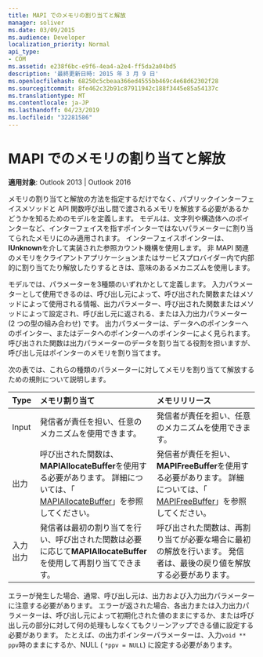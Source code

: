 ```yaml
---
title: MAPI でのメモリの割り当てと解放
manager: soliver
ms.date: 03/09/2015
ms.audience: Developer
localization_priority: Normal
api_type:
- COM
ms.assetid: e238f6bc-e9f6-4ea4-a2e4-ff5da2a04bd5
description: '最終更新日時: 2015 年 3 月 9 日'
ms.openlocfilehash: 68250c5cbeaa366ed4555bb469c4e68d62302f28
ms.sourcegitcommit: 8fe462c32b91c87911942c188f3445e85a54137c
ms.translationtype: MT
ms.contentlocale: ja-JP
ms.lasthandoff: 04/23/2019
ms.locfileid: "32281586"
---
```

# <a name="allocating-and-freeing-memory-in-mapi"></a>MAPI でのメモリの割り当てと解放

  
  
**適用対象**: Outlook 2013 | Outlook 2016 
  
メモリの割り当てと解放の方法を指定するだけでなく、パブリックインターフェイスメソッドと API 関数呼び出し間で渡されるメモリを解放する必要があるかどうかを知るためのモデルを定義します。 モデルは、文字列や構造体へのポインターなど、インターフェイスを指すポインターではないパラメーターに割り当てられたメモリにのみ適用されます。 インターフェイスポインターは、 **IUnknown**を介して実装された参照カウント機構を使用します。 非 MAPI 関連のメモリをクライアントアプリケーションまたはサービスプロバイダー内で内部的に割り当てたり解放したりするときは、意味のあるメカニズムを使用します。 
  
モデルでは、パラメーターを3種類のいずれかとして定義します。 入力パラメーターとして使用できるのは、呼び出し元によって、呼び出された関数またはメソッドによって使用される情報、出力パラメーター、呼び出された関数またはメソッドによって設定され、呼び出し元に返される、または入力出力パラメーター (2 つの型の組み合わせ) です。 出力パラメーターは、データへのポインターへのポインター、またはデータへのポインターへのポインターによく見られます。 呼び出された関数は出力パラメーターのデータを割り当てる役割を担いますが、呼び出し元はポインターのメモリを割り当てます。 
  
次の表では、これらの種類のパラメーターに対してメモリを割り当てて解放するための規則について説明します。
  
|**Type**|**メモリ割り当て**|**メモリリリース**|
|:-----|:-----|:-----|
|Input  <br/> |発信者が責任を担い、任意のメカニズムを使用できます。  <br/> |発信者が責任を担い、任意のメカニズムを使用できます。  <br/> |
|出力  <br/> |呼び出された関数は、 **MAPIAllocateBuffer**を使用する必要があります。 詳細については、「 [MAPIAllocateBuffer](mapiallocatebuffer.md)」を参照してください。  <br/> |発信者が責任を担い、 **MAPIFreeBuffer**を使用する必要があります。 詳細については、「 [MAPIFreeBuffer](mapifreebuffer.md)」を参照してください。  <br/> |
|入力出力  <br/> |発信者は最初の割り当てを行い、呼び出された関数は必要に応じて**MAPIAllocateBuffer**を使用して再割り当てできます。  <br/> |呼び出された関数は、再割り当てが必要な場合に最初の解放を行います。 発信者は、最後の戻り値を解放する必要があります。  <br/> |
   
エラーが発生した場合、通常、呼び出し元は、出力および入力出力パラメーターに注意する必要があります。 エラーが返された場合、各出力または入力出力パラメーターは、呼び出し元によって初期化された値のままにするか、または呼び出し元の部分に対して何の処理もしなくてもクリーンアップできる値に設定する必要があります。 たとえば、の出力ポインターパラメーターは、入力`void ** ppv`時のままにするか、NULL ( `*ppv = NULL`) に設定する必要があります。
  

